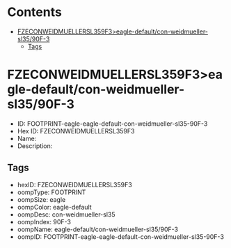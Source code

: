 



Contents
========

* [FZECONWEIDMUELLERSL359F3>eagle-default/con-weidmueller-sl35/90F-3](#fzeconweidmuellersl359f3eagle-defaultcon-weidmueller-sl3590f-3)
	* [Tags](#tags)

# FZECONWEIDMUELLERSL359F3>eagle-default/con-weidmueller-sl35/90F-3

- ID: FOOTPRINT-eagle-eagle-default-con-weidmueller-sl35-90F-3
- Hex ID: FZECONWEIDMUELLERSL359F3
- Name: 
- Description: 

## Tags

- hexID: FZECONWEIDMUELLERSL359F3
- oompType: FOOTPRINT
- oompSize: eagle
- oompColor: eagle-default
- oompDesc: con-weidmueller-sl35
- oompIndex: 90F-3
- oompName: eagle-default/con-weidmueller-sl35/90F-3
- oompID: FOOTPRINT-eagle-eagle-default-con-weidmueller-sl35-90F-3
